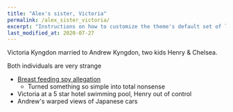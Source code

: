 ```yaml
---
title: "Alex's sister, Victoria"
permalink: /alex_sister_victoria/
excerpt: "Instructions on how to customize the theme's default set of layouts, includes, and stylesheets when using the Ruby Gem version."
last_modified_at: 2020-07-27
---
```

Victoria Kyngdon married to Andrew Kyngdon, two kids Henry & Chelsea. 

Both individuals are very strange

- [Breast feeding spy allegation](/breast_feeding_allegations.md)
  - Turned something so simple into total nonsense
- Victoria at a 5 star hotel swimming pool, Henry out of control
- Andrew's warped views of Japanese cars

